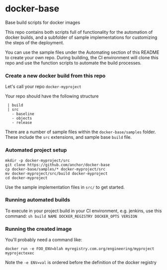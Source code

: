 docker-base
============

Base build scripts for docker images

This repo contains both scripts full of functionality for the automation of docker builds, and a subfolder of sample implementations for customizing the steps of the deployment. 

You can use the sample files under the Automating section of this README to create your own repo. During building, the CI environment will clone this repo and use the function scripts to automate the build processes. 


### Create a new docker build from this repo

Let's call your repo `docker-myproject`

Your repo should have the following structure

     | build
     | src
       - baseline
       - objects
       - release

There are a number of sample files within the `docker-base/samples` folder. These include the `src` extensions, and sample base `build` file. 

### Automated project setup

    mkdir -p docker-myproject/src
    git clone https://github.com/anchor/docker-base
    cp docker-base/samples/* docker-myproject/src
    mv docker-myproject/src/build docker-myproject
    cd docker-myproject
    
Use the sample implementation files in `src/` to get started. 

### Running automated builds

To execute in your project build in your CI environment, e.g. jenkins, use this command:
`sh build NAME DOCKER_REGISTRY DOCKER_OPTS VERSION`



### Running the created image


You'll probably need a command like: 

    docker run -e FOO_ENV=blah myregistry.com.org/engineering/myproject myprojectexec

Note the `-e ENV=val` is ordered before the definition of the docker registry

